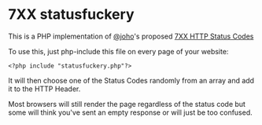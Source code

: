 # 7XX statusfuckery
This is a PHP implementation of [@joho](https://github.com/joho)'s proposed [7XX HTTP Status Codes](https://github.com/joho/7XX-rfc)

To use this, just php-include this file on every page of your website:

```<?php include "statusfuckery.php"?>```

It will then choose one of the Status Codes randomly from an array and add it to the HTTP Header.




Most browsers will still render the page regardless of the status code but some will think you've sent an empty response or will just be too confused.
